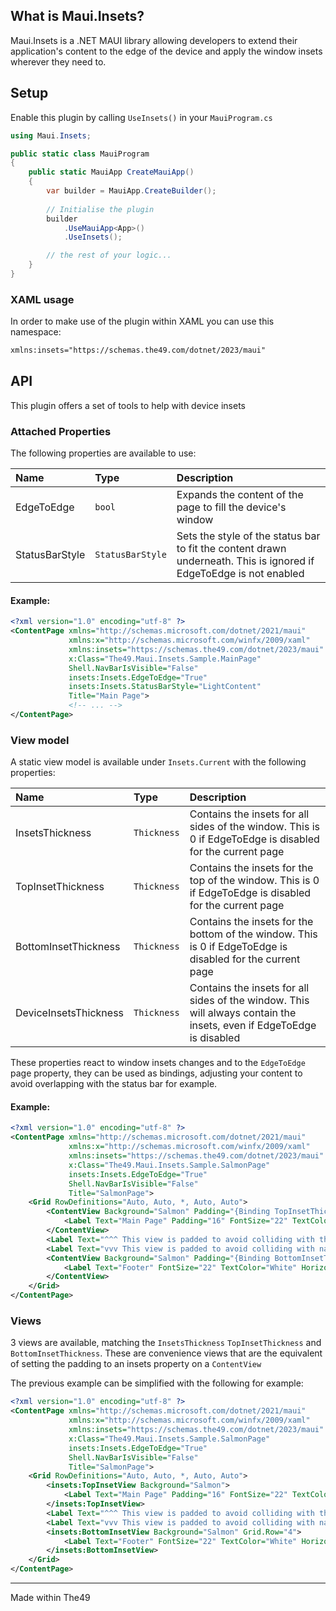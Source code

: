 ## What is Maui.Insets?

Maui.Insets is a .NET MAUI library allowing developers to extend their application's content to the edge of the device and apply the window insets wherever they need to.

## Setup

Enable this plugin by calling `UseInsets()` in your `MauiProgram.cs`


```cs
using Maui.Insets;

public static class MauiProgram
{
	public static MauiApp CreateMauiApp()
	{
		var builder = MauiApp.CreateBuilder();
		
		// Initialise the plugin
		builder
            .UseMauiApp<App>()
            .UseInsets();

		// the rest of your logic...
	}
}
```

### XAML usage

In order to make use of the plugin within XAML you can use this namespace:

```xml
xmlns:insets="https://schemas.the49.com/dotnet/2023/maui"
```


## API

This plugin offers a set of tools to help with device insets

### Attached Properties

The following properties are available to use:

Name          |  Type | Description |
:-------------------------|:-------------------------|:----
EdgeToEdge | `bool` | Expands the content of the page to fill the device's window
StatusBarStyle | `StatusBarStyle` | Sets the style of the status bar to fit the content drawn underneath. This is ignored if EdgeToEdge is not enabled

#### Example:

```xml
<?xml version="1.0" encoding="utf-8" ?>
<ContentPage xmlns="http://schemas.microsoft.com/dotnet/2021/maui"
             xmlns:x="http://schemas.microsoft.com/winfx/2009/xaml"
             xmlns:insets="https://schemas.the49.com/dotnet/2023/maui"
             x:Class="The49.Maui.Insets.Sample.MainPage"
             Shell.NavBarIsVisible="False"
             insets:Insets.EdgeToEdge="True"
             insets:Insets.StatusBarStyle="LightContent"
             Title="Main Page">
             <!-- ... -->
</ContentPage>
```

### View model

A static view model is available under `Insets.Current` with the following properties:

Name          |  Type | Description |
:-------------------------|:-------------------------|:----
InsetsThickness | `Thickness` | Contains the insets for all sides of the window. This is 0 if EdgeToEdge is disabled for the current page
TopInsetThickness | `Thickness` | Contains the insets for the top of the window. This is 0 if EdgeToEdge is disabled for the current page
BottomInsetThickness | `Thickness` | Contains the insets for the bottom of the window. This is 0 if EdgeToEdge is disabled for the current page
DeviceInsetsThickness | `Thickness` | Contains the insets for all sides of the window. This will always contain the insets, even if EdgeToEdge is disabled

These properties react to window insets changes and to the `EdgeToEdge` page property, they can be used as bindings, adjusting your content to avoid overlapping with the status bar for example.

#### Example:

```xml
<?xml version="1.0" encoding="utf-8" ?>
<ContentPage xmlns="http://schemas.microsoft.com/dotnet/2021/maui"
             xmlns:x="http://schemas.microsoft.com/winfx/2009/xaml"
             xmlns:insets="https://schemas.the49.com/dotnet/2023/maui"
             x:Class="The49.Maui.Insets.Sample.SalmonPage"
             insets:Insets.EdgeToEdge="True"
             Shell.NavBarIsVisible="False"
             Title="SalmonPage">
    <Grid RowDefinitions="Auto, Auto, *, Auto, Auto">
        <ContentView Background="Salmon" Padding="{Binding TopInsetThickness, Source={x:Static insets:Insets.Current}}">
            <Label Text="Main Page" Padding="16" FontSize="22" TextColor="White" HorizontalOptions="Center" />
        </ContentView>
        <Label Text="^^^ This view is padded to avoid colliding with the status bar ^^^" FontSize="12" HorizontalTextAlignment="Center" Grid.Row="1" />
        <Label Text="vvv This view is padded to avoid colliding with navigation bar vvv" FontSize="12" HorizontalTextAlignment="Center" Grid.Row="3" />
        <ContentView Background="Salmon" Padding="{Binding BottomInsetThickness, Source={x:Static insets:Insets.Current}}" Grid.Row="4">
            <Label Text="Footer" FontSize="22" TextColor="White" HorizontalOptions="Center" />
        </ContentView>
    </Grid>
</ContentPage>
```


### Views

3 views are available, matching the `InsetsThickness` `TopInsetThickness` and `BottomInsetThickness`. These are convenience views that are the equivalent of setting the padding to an insets property on a `ContentView`

The previous example can be simplified with the following for example:

```xml
<?xml version="1.0" encoding="utf-8" ?>
<ContentPage xmlns="http://schemas.microsoft.com/dotnet/2021/maui"
             xmlns:x="http://schemas.microsoft.com/winfx/2009/xaml"
             xmlns:insets="https://schemas.the49.com/dotnet/2023/maui"
             x:Class="The49.Maui.Insets.Sample.SalmonPage"
             insets:Insets.EdgeToEdge="True"
             Shell.NavBarIsVisible="False"
             Title="SalmonPage">
    <Grid RowDefinitions="Auto, Auto, *, Auto, Auto">
        <insets:TopInsetView Background="Salmon">
            <Label Text="Main Page" Padding="16" FontSize="22" TextColor="White" HorizontalOptions="Center" />
        </insets:TopInsetView>
        <Label Text="^^^ This view is padded to avoid colliding with the status bar ^^^" FontSize="12" HorizontalTextAlignment="Center" Grid.Row="1" />
        <Label Text="vvv This view is padded to avoid colliding with navigation bar vvv" FontSize="12" HorizontalTextAlignment="Center" Grid.Row="3" />
        <insets:BottomInsetView Background="Salmon" Grid.Row="4">
            <Label Text="Footer" FontSize="22" TextColor="White" HorizontalOptions="Center" />
        </insets:BottomInsetView>
    </Grid>
</ContentPage>
```


---

Made within The49

